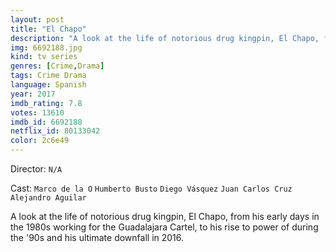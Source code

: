```yaml
---
layout: post
title: "El Chapo"
description: "A look at the life of notorious drug kingpin, El Chapo, from his early days in the 1980s working for the Guadalajara Cartel, to his rise to power of during the '90s and his ultimate downfall in 2016..."
img: 6692188.jpg
kind: tv series
genres: [Crime,Drama]
tags: Crime Drama 
language: Spanish
year: 2017
imdb_rating: 7.8
votes: 13610
imdb_id: 6692188
netflix_id: 80133042
color: 2c6e49
---
```

Director: `N/A`  

Cast: `Marco de la O` `Humberto Busto` `Diego Vásquez` `Juan Carlos Cruz` `Alejandro Aguilar` 

A look at the life of notorious drug kingpin, El Chapo, from his early days in the 1980s working for the Guadalajara Cartel, to his rise to power of during the '90s and his ultimate downfall in 2016.